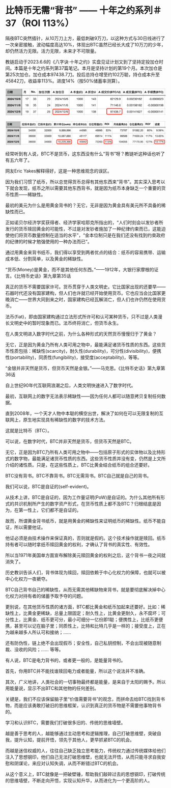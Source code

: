 # 比特币无需“背书” —— 十年之约系列＃37（ROI 113%）

隔夜BTC突然插针，从10万刀上方，最低刺破9万刀，以这种方式与30日线进行了一次亲密接触，波动幅度高达10%，体现出BTC虽然已经长大成了10万刀的少年，却仍然活力无限。活力无限，未来才不可限量。

教链启动于2023.6.6的《八字诀·十年之约》实盘见证计划又到了坚持定投加仓时间。本篇是十年之约系列第37篇笔记。本月是坚持计划的第19个月。本次加仓是第25次加仓。加仓成本97438.7刀。投后总持仓增至约102万聪，持仓成本升至45842刀，收益率113%。进度14%（按50%储蓄率测算）。

![](2024-12-06-A01.png)

![](2024-12-06-A02.png)

经常听到有人说，BTC不是货币，这东西没有什么“背书”呀？教链听这种话也听了有五六年了。

网友Eric Yakes解释得好，这是一种思维观念的误区。

因为我们习惯了纸币，所以总觉得货币总得有其他东西来“背书”。其实深入思考以下就会发现，纸币之所以需要其他东西背书，就是因为纸币本身缺乏一个重要的货币性质——稀缺性。

最初的美元为什么是用黄金背书的？无它，无非是因为黄金具有美元所不具备的稀缺性而已。

正如诺贝尔经济学奖获得者、经济学家哈耶克所指出的，“人们时刻会以发钞者所发行的货币赎回黄金的可能性，不过是对发钞者施加了一种纪律约束而已，这能迫使他们将货币数量控制在适当的水平”，“金本位制只是在我们还没有找到约束政府的纪律的时候才勉强使用的一种办法而已”。

通过用黄金来背书纸币，我们得以享受到两者优点的结合：纸币的容易携带、运输成本低、分割简单，以及黄金的稀缺性。

“货币(Money)是黄金，而不是其他任何东西。”——1912年，大银行家摩根的证言。《比特币史话》第九章第35话

真正的货币不需要国家许可。货币贯穿于人类文明史。它比国家出现的还要早——石器时代还没有国家建构，但人们也许就已经开始使用货币。它也应当会比国家更晚消亡——世界大同到来之时，国家建构已经瓦解消亡，但人们也许仍然在使用货币。

法币(fiat)，即由国家建构通过立法形式所许可和认可某种货币，只不过是人类漫长文明史中的暂时现象而已。法币终将消亡，但货币永生。

在人类文明进入数字时代之前，为什么各种形式的天然货币慢慢归于了黄金？

无它，正是因为黄金乃所有人类可用之物中，最能满足诸货币性质的东西。这些货币性质包括：稀缺性(scarcity)，耐久性(durability)，可分性(divisibility)，便携性(portability)，同质性(fungibility)，接受度(acceptability)，等等。

“金银并非天然是货币，但货币天然是金银。”——马克思。《比特币史话》第九章第36话

自上世纪90年代互联网浪潮之后，人类文明快速进入了数字时代。

最初，互联网上的数字无法表示稀缺性——因为任何人都可以随意拷贝复制任何数据。

直到2008年，一个天才人物中本聪的横空出世，解决了如何在可以无限复制的互联网上，原生地实现具有稀缺性的数字的技术方法。

这就是比特币（BTC）。

可以说，在数字时代，BTC并非天然是货币，但货币天然是BTC。

无它，正是因为BTC乃所有人类可用之物中——包括原子形式的实体物以及比特形式的数字物，最能满足诸货币性质的东西。这些货币性质并没有变，仍然是上文所介绍的诸性质。只是，在这些性质上，BTC比黄金结合纸币的组合还要好。

BTC没有背书。BTC不靠背书。BTC无需背书。BTC自己就是自己的背书。

我们可以说，BTC是自证的(self-evident)。

从技术上讲，BTC是自证的，因为工作量证明(PoW)是自证的。为什么其他所有形式的共识机制所产生的数字资产形式，在货币性质上都不及BTC？归根结底是因为，在第一性上，它们都不是自证的。

故而，所谓黄金背书纸币，就是用黄金的稀缺性来证明纸币的稀缺性。纸币不能自证，所以需要他证。

他证必须是由技术操作来保证真的，否则就是假的。这个技术操作就是赎回。纸币持有者可以随时拿纸币赎回黄金的权利，才确认了背书的真实性、有效性。

所以当1971年美国单方面宣布解除美元赎回黄金的权利之后，这个背书一夜之间就消失了。

历史教训告诉人们，背书体现为赎回，赎回依赖于中心化权力的保障，也就可以被中心化权力一夜褫夺。

BTC自己背书自己的稀缺性，从而无需其他稀缺物来背书，就是要彻底解决掉中心化权力对持有者的储蓄予取予夺的问题。

更别说，在其他货币性质的诸方面，BTC都比黄金和纸币加起来还要好。比如：稀缺性上，比黄金更稀缺，总量上限固定；耐久性上，比黄金更耐久，永不腐坏；可分性上，比黄金、纸币更可分，最小可细分一亿份即1聪；便携性上，比纸币更便携，甚至可以记在脑子里；同质性上，比特和比特几乎是一样的；接受度上，正在为越来越多人所认可和接纳；……

还有防伪性，链上绝不会出现假币；安全性，自己私钥控制，不会出现被随意制裁、没收的风险；…… 等等。

有人说，BTC是电力背书的，或者更一般的，是能量背书的。

首先，你用BTC并不能找谁赎回电力或者能量，所以这个说法并不准确。

其次，广义地讲，人类社会的一切事物最终都是能量，是来自于太阳的赐予。所以用能量说，显示不出BTC和其他物的任何差别。

关键是，我们不应该保留脑子里“价值需要背书”的观念，而拼命去给BTC找到背书物，而是应该勇敢打破旧的思维框架，认识到真正的货币物是不需要他事物背书的。

学习和认识BTC，需要我们打破很多旧的、传统的思维墙壁。

越是善于思考的人，越能够通过主动思考和逻辑推理，自己打破思维壁，突破自我，提升认知，提前开悟，领先于其他人，更早抓紧BTC的机会。

而越是迷信权威的人，往往自己缺乏独立思考能力，传统权力通过传统媒体给他们注入了思想钢印，他们自己无法打破思维壁，也就无法开悟，从而只能寻求自我安慰和阴谋论，来应对认知失调，从而不断错过BTC的机会。

从这个意义上，BTC就像是一把破壁锤，帮助我们敲碎过去的思想钢印，打破传统的思维墙壁，不断走向开悟，实现认知升华，从而进化为一个更高阶的人。
